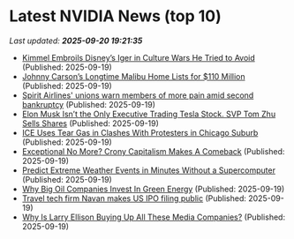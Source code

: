 # Latest NVIDIA News (top 10)
_Last updated: **2025-09-20 19:21:35**_

- [Kimmel Embroils Disney’s Iger in Culture Wars He Tried to Avoid](https://biztoc.com/x/cfe61fde12ab3d44) (Published: 2025-09-19)
- [Johnny Carson’s Longtime Malibu Home Lists for $110 Million](https://biztoc.com/x/db760376243c63df) (Published: 2025-09-19)
- [Spirit Airlines' unions warn members of more pain amid second bankruptcy](https://biztoc.com/x/18b834f8638323b1) (Published: 2025-09-19)
- [Elon Musk Isn’t the Only Executive Trading Tesla Stock. SVP Tom Zhu Sells Shares](https://biztoc.com/x/faaa50126cf3eed7) (Published: 2025-09-19)
- [ICE Uses Tear Gas in Clashes With Protesters in Chicago Suburb](https://biztoc.com/x/204f416e548a8b4d) (Published: 2025-09-19)
- [Exceptional No More? Crony Capitalism Makes A Comeback](https://biztoc.com/x/5522c994721638fe) (Published: 2025-09-19)
- [Predict Extreme Weather Events in Minutes Without a Supercomputer](https://developer.nvidia.com/blog/predict-extreme-weather-events-in-minutes-without-a-supercomputer/) (Published: 2025-09-19)
- [Why Big Oil Companies Invest In Green Energy](https://biztoc.com/x/af2c30d6d1ea496a) (Published: 2025-09-19)
- [Travel tech firm Navan makes US IPO filing public](https://biztoc.com/x/58d32d54ecc5f6eb) (Published: 2025-09-19)
- [Why Is Larry Ellison Buying Up All These Media Companies?](https://biztoc.com/x/4a6ec84cb75bbb13) (Published: 2025-09-19)
